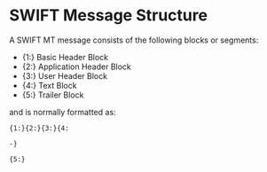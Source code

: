# SWIFT Message Structure

A SWIFT MT message consists of the following blocks or segments:

- {1:} Basic Header Block
- {2:} Application Header Block
- {3:} User Header Block
- {4:} Text Block
- {5:} Trailer Block

and is normally formatted as:

```
{1:}{2:}{3:}{4:

-}

{5:}
```


